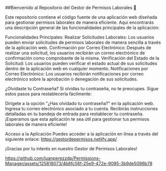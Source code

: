 ##Bienvenido al Repositorio del Gestor de Permisos Laborales 👋

Este repositorio contiene el código fuente de una aplicación web diseñada para gestionar permisos laborales de manera eficiente. Aquí encontrarás una descripción general de las funcionalidades principales de la aplicación:

Funcionalidades Principales:
Realizar Solicitudes Laborales: Los usuarios pueden enviar solicitudes de permisos laborales de manera sencilla a través de la aplicación web.
Confirmación por Correo Electrónico: Después de realizar una solicitud, los usuarios recibirán un correo electrónico de confirmación como comprobante de la misma.
Verificación del Estado de la Solicitud: Los usuarios pueden verificar el estado actual de sus solicitudes dentro de la aplicación web en cualquier momento.
Notificaciones por Correo Electrónico: Los usuarios recibirán notificaciones por correo electrónico sobre la aprobación o denegación de sus solicitudes.

¿Olvidaste tu Contraseña?
Si olvidas tu contraseña, no te preocupes. Sigue estos pasos para restablecerla fácilmente:

Dirígete a la opción "¿Has olvidado tu contraseña?" en la aplicación web.
Ingresa tu correo electrónico asociado a tu cuenta.
Recibirás instrucciones detalladas en tu bandeja de entrada para restablecer tu contraseña.
¡Esperamos que esta aplicación te sea útil para gestionar tus permisos laborales de manera eficiente!

Acceso a la Aplicación
Puedes acceder a la aplicación en línea a través del siguiente enlace: https://gestordepermisos.netlify.app/

¡Gracias por tu interés en nuestro Gestor de Permisos Laborales!

https://github.com/juanperezzdp/Permissions-Manager/assets/125818073/4b6fc56f-25e9-472e-9095-3b9de5098b78

